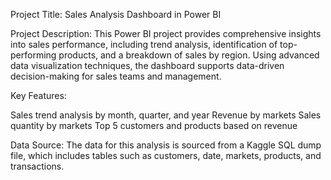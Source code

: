 Project Title:
Sales Analysis Dashboard in Power BI

Project Description:
This Power BI project provides comprehensive insights into sales performance, including trend analysis, identification of top-performing products, and a breakdown of sales by region. Using advanced data visualization techniques, the dashboard supports data-driven decision-making for sales teams and management.

Key Features:

Sales trend analysis by month, quarter, and year
Revenue by markets
Sales quantity by markets
Top 5 customers and products based on revenue

Data Source:
The data for this analysis is sourced from a Kaggle SQL dump file, which includes tables such as customers, date, markets, products, and transactions.
